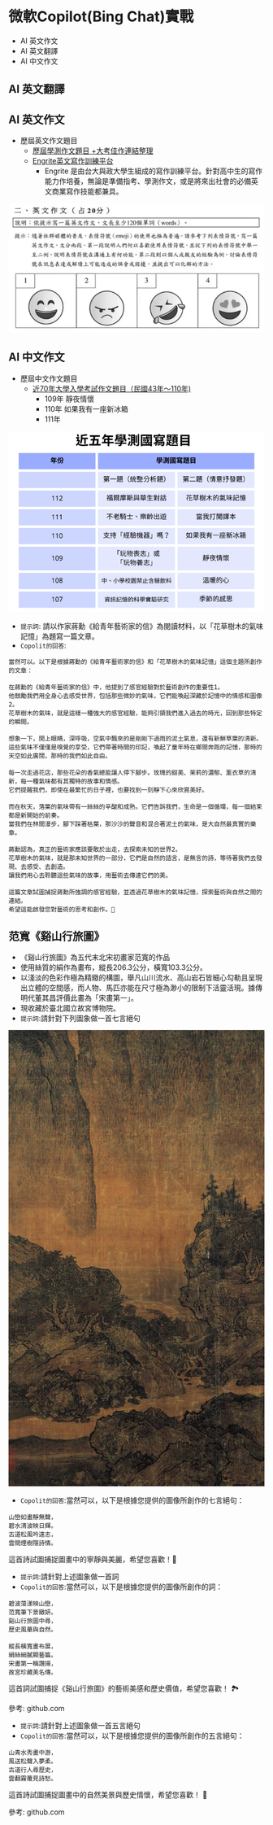 # 微軟Copilot(Bing Chat)實戰
- AI 英文作文
- AI 英文翻譯
- AI 中文作文

## AI 英文翻譯

## AI 英文作文
- 歷屆英文作文題目
  - [歷屆學測作文題目 +大考佳作連結整理](https://happyfish.blog/exam-writing-all/)
  - [Engrite英文寫作訓練平台](https://sites.google.com/view/engrite)
    - Engrite 是由台大與政大學生組成的寫作訓練平台。針對高中生的寫作能力作培養，無論是準備指考、學測作文，或是將來出社會的必備英文商業寫作技能都兼具。

![English_112](English_112.png)

## AI 中文作文
- 歷屆中文作文題目
  - [近70年大學入學考試作文題目（民國43年～110年)](https://www.dcard.tw/f/exam/p/235237803)
    - 109年    靜夜情懷
    - 110年    如果我有一座新冰箱
    - 111年

![AI 中文作文](Chinese_112.jpg)

- `提示詞`: 請以作家蔣勳《給青年藝術家的信》為閱讀材料，以「花草樹木的氣味記憶」為題寫一篇文章。
- `Copolit的回答`:
```
當然可以。以下是根據蔣勳的《給青年藝術家的信》和「花草樹木的氣味記憶」這個主題所創作的文章：

在蔣勳的《給青年藝術家的信》中，他提到了感官經驗對於藝術創作的重要性1。
他鼓勵我們用全身心去感受世界，包括那些微妙的氣味，它們能喚起深藏於記憶中的情感和圖像2。
花草樹木的氣味，就是這樣一種強大的感官經驗，能夠引領我們進入過去的時光，回到那些特定的瞬間。

想象一下，閉上眼睛，深呼吸，空氣中飄來的是剛剛下過雨的泥土氣息，還有新鮮草葉的清新。
這些氣味不僅僅是嗅覺的享受，它們帶著時間的印記，喚起了童年時在鄉間奔跑的記憶，那時的天空如此廣闊，那時的我們如此自由。

每一次走過花店，那些花朵的香氣總能讓人停下腳步。玫瑰的甜美、茉莉的濃郁、薰衣草的清新，每一種氣味都有其獨特的故事和情感。
它們提醒我們，即使在最繁忙的日子裡，也要找到一刻靜下心來欣賞美好。

而在秋天，落葉的氣味帶有一絲絲的辛酸和成熟。它們告訴我們，生命是一個循環，每一個結束都是新開始的前奏。
當我們在林間漫步，腳下踩著枯葉，那沙沙的聲音和混合著泥土的氣味，是大自然最真實的樂章。

蔣勳認為，真正的藝術家應該要敢於出走，去探索未知的世界2。
花草樹木的氣味，就是那未知世界的一部分，它們是自然的語言，是無言的詩，等待著我們去發現、去感受、去創造。
讓我們用心去聆聽這些氣味的故事，用藝術去傳達它們的美。

這篇文章試圖捕捉蔣勳所強調的感官經驗，並透過花草樹木的氣味記憶，探索藝術與自然之間的連結。
希望這能啟發您對藝術的思考和創作。🌿
```

## 范寬《谿山行旅圖》
- 《谿山行旅圖》為五代末北宋初畫家范寬的作品
- 使用絲質的絹作為畫布，縱長206.3公分，橫寬103.3公分。
- 以淺淡的色彩作極為精緻的構圖，舉凡山川流水、高山岩石皆細心勾勒且呈現出立體的空間感，而人物、馬匹亦能在尺寸極為渺小的限制下活靈活現。據傳明代董其昌評價此畫為「宋畫第一」。
- 現收藏於臺北國立故宮博物院。
- `提示詞`:請針對下列圖象做一首七言絕句

![范寬《谿山行旅圖》](painting_1.jpg)
- `Copolit的回答`:當然可以，以下是根據您提供的圖像所創作的七言絕句：
```
山巒如畫靜無聲，
碧水清波映日輝。
古道松風吟遠志，
雲間煙樹隱詩情。
```
這首詩試圖捕捉圖畫中的寧靜與美麗，希望您喜歡！🍃

- `提示詞`:請針對上述圖象做一首詞
- `Copolit的回答`:當然可以，以下是根據您提供的圖像所創作的詞：
```
碧波蕩漾映山巒，
范寬筆下景緻妍。
谿山行旅圖中尋，
歷史風華與自然。

縱長橫寬畫布展，
絹絲細膩顯藝篇。
宋畫第一稱讚揚，
故宮珍藏美名傳。
```
這首詞試圖捕捉《谿山行旅圖》的藝術美感和歷史價值，希望您喜歡！ 🏞️

參考: github.com

- `提示詞`:請針對上述圖象做一首五言絕句
- `Copolit的回答`:當然可以，以下是根據您提供的圖像所創作的五言絕句：
```
山青水秀畫中游，
風送松聲入夢柔。
古道行人尋歷史，
雲翻霧覆見詩愁。
```
這首詩試圖捕捉圖畫中的自然美景與歷史情懷，希望您喜歡！ 🍃

參考: github.com
